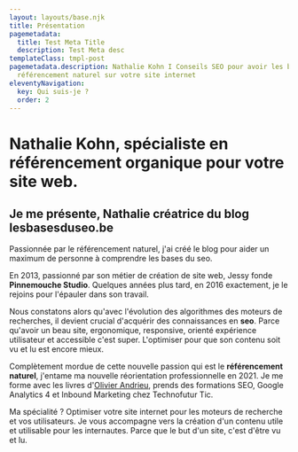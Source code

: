 ```yaml
---
layout: layouts/base.njk
title: Présentation
pagemetadata:
  title: Test Meta Title
  description: Test Meta desc
templateClass: tmpl-post
pagemetadata.description: Nathalie Kohn I Conseils SEO pour avoir les bases du
  référencement naturel sur votre site internet
eleventyNavigation:
  key: Qui suis-je ?
  order: 2
---
```

# N﻿athalie Kohn, spécialiste en référencement organique pour votre site web.

## Je me présente, Nathalie créatrice du blog lesbasesduseo.be

Passionnée par le référencement naturel, j'ai créé le blog pour aider un maximum de personne à comprendre les bases du seo. 

 

E﻿n 2013, passionné par son métier de création de site web, Jessy fonde **Pinnemouche Studio**. Quelques années plus tard, en 2016 exactement, je le rejoins pour l'épauler dans son travail. 

N﻿ous constatons alors qu'avec l'évolution des algorithmes des moteurs de recherches, il devient crucial d'acquérir des connaissances en **seo**. Parce qu'avoir un beau site, ergonomique, responsive, orienté expérience utilisateur et accessible c'est super. L'optimiser pour que son contenu soit vu et lu est encore mieux.   

C﻿omplètement mordue de cette nouvelle passion qui est le **référencement naturel**, j'entame ma nouvelle réorientation professionnelle en 2021. Je me forme avec les livres d'[Olivier Andrieu](https://www.abondance.com/olivier-andrieu), prends des formations SEO, Google Analytics 4 et Inbound Marketing chez Technofutur Tic. 

M﻿a spécialité ? Optimiser votre site internet pour les moteurs de recherche et vos utilisateurs.
Je vous accompagne vers la création d'un contenu utile et utilisable pour les internautes. Parce que le but d'un site, c'est d'être vu et lu.